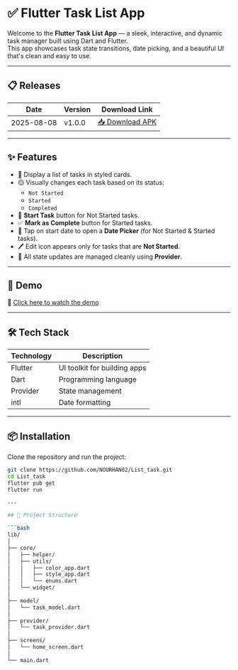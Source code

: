 # ✅ Flutter Task List App

Welcome to the **Flutter Task List App** — a sleek, interactive, and dynamic task manager built using Dart and Flutter.  
This app showcases task state transitions, date picking, and a beautiful UI that's clean and easy to use.

---
## 📋 Releases

|  Date        |  Version |  Download Link      |                                                            
|--------------|------------|-------------------|
| 2025-08-08   |  v1.0.0    | [📥 Download APK](https://github.com/NOURHAN02/List_task/releases/tag/1.0.0) |

---
## ✨ Features

- 📝 Display a list of tasks in styled cards.
- 🟡 Visually changes each task based on its status:  
  - `Not Started`
  - `Started`
  - `Completed`
- 🚀 **Start Task** button for Not Started tasks.
- ✅ **Mark as Complete** button for Started tasks.
- 📅 Tap on start date to open a **Date Picker** (for Not Started & Started tasks).
- 🖊️ Edit icon appears only for tasks that are **Not Started**.
- 🔄 All state updates are managed cleanly using **Provider**.

---

## 📱 Demo

🎥 [Click here to watch the demo](https://drive.google.com/file/d/1K0GJ5eSqVik7-bTJLFl295_TKGiydoJU/view)

---

## 🛠️ Tech Stack

| Technology  | Description                     |
|-------------|---------------------------------|
| Flutter     | UI toolkit for building apps    |
| Dart        | Programming language            |
| Provider    | State management                |
| intl        | Date formatting                 |

---
## 📦 Installation

Clone the repository and run the project:

```bash
git clone https://github.com/NOURHAN02/List_task.git
cd List_task
flutter pub get
flutter run

---

## 🧠 Project Structure

```bash
lib/
│
├── core/
│   ├── helper/
│   ├── utils/
│   │   ├── color_app.dart
│   │   ├── style_app.dart
│   │   └── enums.dart
│   └── widget/
│
├── model/
│   └── task_model.dart
│
├── provider/
│   └── task_provider.dart
│
├── screens/
│   └── home_screen.dart
│
└── main.dart
